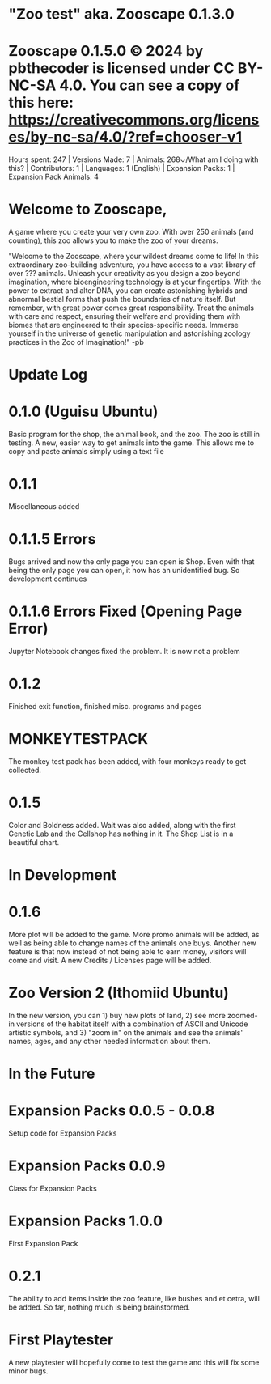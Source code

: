 # "Zoo test" aka. Zooscape 0.1.3.0
# Zooscape 0.1.5.0 © 2024 by pbthecoder is licensed under CC BY-NC-SA 4.0. You can see a copy of this here: https://creativecommons.org/licenses/by-nc-sa/4.0/?ref=chooser-v1
Hours spent: 247  |   Versions Made: 7  |   Animals: 268⌄/What am I doing with this?  |   Contributors: 1  |   Languages: 1 (English)   |   Expansion Packs: 1   |   Expansion Pack Animals: 4

# Welcome to Zooscape, 
A game where you create your very own zoo. With over 250 animals (and counting), this zoo allows you to make the zoo of your dreams. 

"Welcome to the Zooscape, where your wildest dreams come to life! In this extraordinary zoo-building adventure, you have access to a vast library of over ??? animals. Unleash your creativity as you design a zoo beyond imagination, where bioengineering technology is at your fingertips. With the power to extract and alter DNA, you can create astonishing hybrids and abnormal bestial forms that push the boundaries of nature itself. But remember, with great power comes great responsibility. Treat the animals with care and respect, ensuring their welfare and providing them with biomes that are engineered to their species-specific needs. Immerse yourself in the universe of genetic manipulation and astonishing zoology practices in the Zoo of Imagination!"
-pb


# Update Log
  # 0.1.0 (Uguisu Ubuntu)
  Basic program for the shop, the animal book, and the zoo. The zoo is still in testing. A new, easier way to get animals into the game. This allows me to copy and paste animals simply using a text file

  # 0.1.1
  Miscellaneous added

  # 0.1.1.5 Errors
  Bugs arrived and now the only page you can open is Shop. Even with that being the only page you can open, it now has an unidentified bug. So development continues

  # 0.1.1.6 Errors Fixed (Opening Page Error)
  Jupyter Notebook changes fixed the problem. It is now not a problem

  # 0.1.2
  Finished exit function, finished misc. programs and pages

  # MONKEYTESTPACK
  The monkey test pack has been added, with four monkeys ready to get collected. 

  # 0.1.5
  Color and Boldness added. Wait was also added, along with the first Genetic Lab and the Cellshop has nothing in it. The Shop List is in a beautiful chart. 

# In Development 
   # 0.1.6
   More plot will be added to the game. More promo animals will be added, as well as being able to change names of the animals one buys. Another new feature is that now instead of not being able to earn money, visitors will come and visit. A new Credits / Licenses page will be added. 

   # Zoo Version 2 (Ithomiid Ubuntu)
   In the new version, you can 1) buy new plots of land, 2) see more zoomed-in versions of the habitat itself with a combination of ASCII and Unicode artistic symbols, and 3) "zoom in" on the animals and see the animals' names, ages, and any other needed information about them. 
   
  
# In the Future
  # Expansion Packs 0.0.5 - 0.0.8
  Setup code for Expansion Packs

  # Expansion Packs 0.0.9
  Class for Expansion Packs

  # Expansion Packs 1.0.0
  First Expansion Pack

  # 0.2.1
  The ability to add items inside the zoo feature, like bushes and et cetra, will be added. So far, nothing much is being brainstormed. 

  # First Playtester
  A new playtester will hopefully come to test the game and this will fix some minor bugs. 
  

